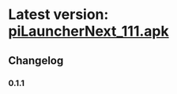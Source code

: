 # Latest version: [piLauncherNext_111.apk](https://github.com/TonnyCovert/binaries/raw/main/releases/piLauncherNext_111.apk)

## Changelog
### 0.1.1

